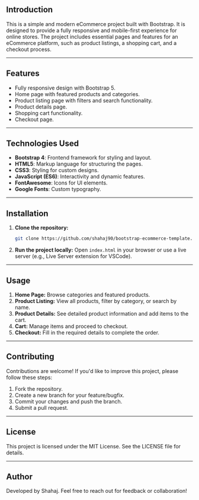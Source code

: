 ## Introduction

This is a simple and modern eCommerce project built with Bootstrap. It is designed to provide a fully responsive and mobile-first experience for online stores. The project includes essential pages and features for an eCommerce platform, such as product listings, a shopping cart, and a checkout process.

---

## Features

- Fully responsive design with Bootstrap 5.
- Home page with featured products and categories.
- Product listing page with filters and search functionality.
- Product details page.
- Shopping cart functionality.
- Checkout page.

---

## Technologies Used

- **Bootstrap 4**: Frontend framework for styling and layout.
- **HTML5**: Markup language for structuring the pages.
- **CSS3**: Styling for custom designs.
- **JavaScript (ES6)**: Interactivity and dynamic features.
- **FontAwesome**: Icons for UI elements.
- **Google Fonts**: Custom typography.

---

## Installation

1. **Clone the repository:**

   ```bash
   git clone https://github.com/shahaj90/bootstrap-ecommerce-template.git
   ```

2. **Run the project locally:**
   Open `index.html` in your browser or use a live server (e.g., Live Server extension for VSCode).

---

## Usage

1. **Home Page:** Browse categories and featured products.
2. **Product Listing:** View all products, filter by category, or search by name.
3. **Product Details:** See detailed product information and add items to the cart.
4. **Cart:** Manage items and proceed to checkout.
5. **Checkout:** Fill in the required details to complete the order.

---

## Contributing

Contributions are welcome! If you'd like to improve this project, please follow these steps:

1. Fork the repository.
2. Create a new branch for your feature/bugfix.
3. Commit your changes and push the branch.
4. Submit a pull request.

---

## License

This project is licensed under the MIT License. See the LICENSE file for details.

---

## Author

Developed by Shahaj. Feel free to reach out for feedback or collaboration!
